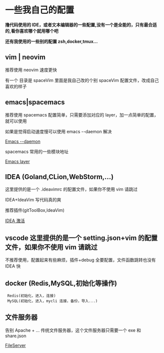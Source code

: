 # **一些我自己的配置**

**撸代码使用的 IDE，或者文本编辑器的一些配置,没有一个是全能的，只有最合适的,看你喜欢哪个就用哪个吧**

**还有我使用的一些别的配置 zsh,docker,tmux...**

## vim | neovim

推荐使用 neovim 速度更快

有一个 目录是 spaceVim 里面是我自己改的个别 spaceVim 配置文件，改成自己喜欢的样子

## emacs|spacemacs

推荐使用 spacemacs 配置简单，只需要添加对应的 layer，加一点简单的配置，就可以使用

如果是觉得启动速度慢可以使用 emacs --daemon 解决

[Emacs --daemon](https://www.emacswiki.org/emacs/EmacsAsDaemon)

spacemacs 常用的一些模块地址

[Emacs layer](https://www.spacemacs.org/layers/LAYERS.html)

## IDEA (Goland,CLion,WebStorm,...)

这里提供的是一个 .ideavimrc 的配置文件，如果你不使用 vim 请跳过

IDEA+IdeaVim 写代码真的爽

推荐插件(gitToolBox,IdeaVim)

[IDEA 激活](https://zhile.io/)

## vscode 这里提供的是一个 setting.json+vim 的配置文件，如果你不使用 vim 请跳过

不推荐使用，配置起来有些麻烦，插件+debug 全要配置，文件函数跳转也没有 IDEA 快

## docker (Redis,MySQL,初始化等操作)

     Redis(初始化，进入，连接)
     MySQL(初始化，进入，mycli 连接，备份，导入...)

## 文件服务器

告别 Apache + ... 传统文件服务器，这个文件服务器只需要一个 exe 和 share.json

[FileServer](https://github.com/NorseLZJ/program/tree/master/fileServer)
